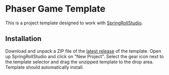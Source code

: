 # Phaser Game Template

This is a project template designed to work with [SpringRollStudio](https://github.com/SpringRoll/SpringRollStudio). 

## Installation 

Download and unpack a ZIP file of the [latest release](https://github.com/SpringRoll/PhaserGameTemplate/releases) of the template. Open up SpringRollStudio and click on "New Project". Select the gear icon next to the template selector and drag the unzipped template to the drop area. Template should automatically install. 
